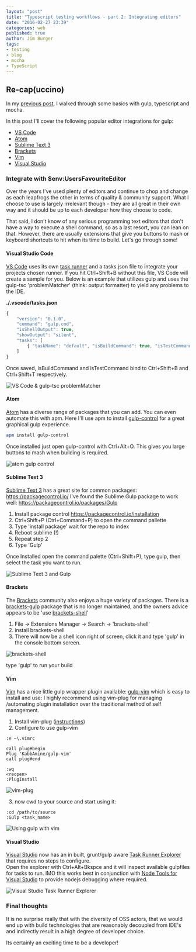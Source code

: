 ```yaml
---
layout: "post"
title: "Typescript testing workflows - part 2: Integrating editors"
date: "2016-02-27 23:39"
categories: web
published: true
author: Jim Burger
tags:
- testing
- blog
- mocha
- TypeScript
---
```


## Re-cap(uccino)
In my [previous post]('2016-02-27-typescript-testing-workflow-part1-mocha.html'), I walked through some basics with gulp, typescript and mocha.

In this post I'll cover the following popular editor integrations for gulp:

- [VS Code](#vscode)
- [Atom](#atom)
- [Sublime Text 3](#sublime3)
- [Brackets](#brackets)
- [Vim](#vim)
- [Visual Studio](#vs)

### Integrate with $env:UsersFavouriteEditor
Over the years I've used plenty of editors and continue to chop and change as each leapfrogs the other in terms of quality & community support. What I choose to use is largely irrelevant though - they are all great in their own way and it should be up to each developer how they choose to code.

That said, I don't know of any serious programming text editors that don't have a way to execute a shell command, so as a last resort, you can lean on that. However, there are usually extensions that give you buttons to mash or keyboard shortcuts to hit when its time to build. Let's go through some!

#### <a href="vscode"></a>Visual Studio Code
[VS Code](https://www.visualstudio.com/en-us/products/code-vs.aspx) uses its own [task runner](https://code.visualstudio.com/docs/editor/tasks) and a tasks.json file to integrate your projects chosen runner. If you hit Ctrl+Shift+B without this file, VS Code will create a sample for you. Below is an example that utilizes gulp and uses the gulp-tsc 'problemMatcher' (think: output formatter) to yield any problems to the IDE.

**./.vscode/tasks.json**

```javascript
{
    "version": "0.1.0",
    "command": "gulp.cmd",
    "isShellOutput": true,
    "showOutput": "silent",
    "tasks": [
        { "taskName": "default", "isBuildCommand": true, "isTestCommand": true, "problemMatcher": "$gulp-tsc" },
    ]
}
```

Once saved, isBuildCommand and isTestCommand bind to Ctrl+Shift+B and Ctrl+Shift+T respectively.

![VS Code & gulp-tsc problemMatcher](/assets/vs-code-gulp.PNG)

#### <a href="atom"></a>Atom
[Atom](https://atom.io/) has a diverse range of packages that you can add. You can even automate this with apm. Here I'll use apm to install [gulp-control](https://atom.io/packages/gulp-control) for a great graphical gulp experience.

```bash
apm install gulp-control
```

Once installed just open gulp-control with Ctrl+Alt+O. This gives you large buttons to mash when building is required.

![atom gulp control](/assets/atom-gulp-control.PNG)

#### <a href="sublime3"></a>Sublime Text 3

[Sublime Text 3](https://www.sublimetext.com/3) has a great site for common packages: https://packagecontrol.io/
I've found the Sublime Gulp package to work well: https://packagecontrol.io/packages/Gulp
1. Install package control https://packagecontrol.io/installation
2. Ctrl+Shift+P (Ctrl+Command+P) to open the command pallette
3. Type 'install package' wait for the repo to index
4. Reboot sublime (!)
5. Repeat step 2
6. Type 'Gulp'

Once Installed open the command palette (Ctrl+Shift+P), type gulp, then select the task you want to run.

![Sublime Text 3 and Gulp](/assets/sublime-gulp.PNG)

#### <a href="#brackets"></a>Brackets

The [Brackets](http://brackets.io/) community also enjoys a huge variety of packages.
There is a [brackets-gulp](https://github.com/dalcib/brackets-gulp) package that is no longer maintained, and the owners advice appears to be 'use [brackets-shell](https://github.com/adobe/brackets-shell)'

1. File -> Extensions Manager -> Search -> 'brackets-shell'
2. install brackets-shell
3. There will now be a shell icon right of screen, click it and  type 'gulp' in the console bottom screen.

![brackets-shell](/assets/brackets-shell.png)

type 'gulp' to run your build

#### <a href="vim"></a>Vim
[Vim](http://www.vim.org/) has a nice little gulp wrapper plugin available: [gulp-vim](https://github.com/KabbAmine/gulp-vim) which is easy to install and use:
I highly recommend using vim-plug for managing /automating plugin installation over the traditional method of self management.

1. Install vim-plug ([instructions](https://github.com/junegunn/vim-plug))
2. Configure to use gulp-vim

```vim
:e ~\.vimrc

call plug#begin
Plug 'KabbAmine/gulp-vim'
call plug#end

:wq
<reopen>
:PlugInstall
```
![vim-plug](/assets/plugvim.PNG)

3. now cwd to your source and start using it:

```vim
:cd /path/to/source
:Gulp <task_name>
```

![Using gulp with vim](/assets/gulp-vim.PNG)

#### <a href="vs"></a>Visual Studio
[Visual Studio](https://www.visualstudio.com/) now has an in built, grunt/gulp aware [Task Runner Explorer](http://www.hanselman.com/blog/IntroducingGulpGruntBowerAndNpmSupportForVisualStudio.aspx) that requires no steps to configure.  
Open the explorer with Ctrl+Alt+Bkspce and it will inspect available gulpfiles for tasks to run.
IMO this works best in conjunction with [Node Tools for Visual Studio](https://www.visualstudio.com/en-us/features/node-js-vs.aspx) to provide nodejs debugging where required.

![Visual Studio Task Runner Explorer](/assets/vs-task-runner.PNG)

### Final thoughts

It is no surprise really that with the diversity of OSS actors, that we would end up with build technologies that are reasonably decoupled from IDE's and indirectly result in a high degree of developer choice.

Its certainly an exciting time to be a developer!
